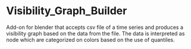 # Visibility_Graph_Builder
Add-on for blender that accepts csv file of a time series and produces a visibility graph based on the data from the file. The data is interpreted as node which are categorized on colors based on the use of quantiles. 
